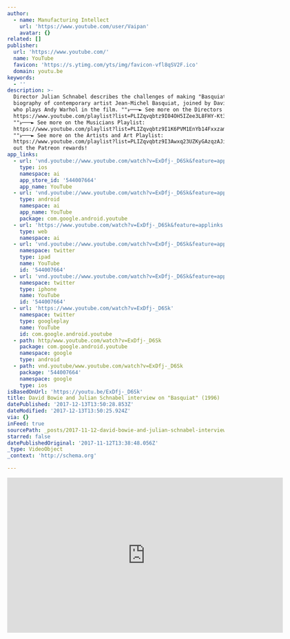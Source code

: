 ```yaml
---
author:
  - name: Manufacturing Intellect
    url: 'https://www.youtube.com/user/Vaipan'
    avatar: {}
related: []
publisher:
  url: 'https://www.youtube.com/'
  name: YouTube
  favicon: 'https://s.ytimg.com/yts/img/favicon-vfl8qSV2F.ico'
  domain: youtu.be
keywords:
  - ''
description: >-
  Director Julian Schnabel describes the challenges of making "Basquiat," a
  biography of contemporary artist Jean-Michel Basquiat, joined by David Bowie
  who plays Andy Warhol in the film. ""﴿───► See more on the Directors Playlist:
  https://www.youtube.com/playlist?list=PLIZqvqbtz9I04OH5IZee3L8FHY-Kt3I92
  ""﴿───► See more on the Musicians Playlist:
  https://www.youtube.com/playlist?list=PLIZqvqbtz9I1K6PVM1EnYb14Fxxzam9sr
  ""﴿───► See more on the Artists and Art Playlist:
  https://www.youtube.com/playlist?list=PLIZqvqbtz9I3Awxq23UZKyGAzqzAJiUhN Check
  out the Patreon rewards!
app_links:
  - url: 'vnd.youtube://www.youtube.com/watch?v=ExDfj-_D6Sk&feature=applinks'
    type: ios
    namespace: ai
    app_store_id: '544007664'
    app_name: YouTube
  - url: 'vnd.youtube://www.youtube.com/watch?v=ExDfj-_D6Sk&feature=applinks'
    type: android
    namespace: ai
    app_name: YouTube
    package: com.google.android.youtube
  - url: 'https://www.youtube.com/watch?v=ExDfj-_D6Sk&feature=applinks'
    type: web
    namespace: ai
  - url: 'vnd.youtube://www.youtube.com/watch?v=ExDfj-_D6Sk&feature=applinks'
    namespace: twitter
    type: ipad
    name: YouTube
    id: '544007664'
  - url: 'vnd.youtube://www.youtube.com/watch?v=ExDfj-_D6Sk&feature=applinks'
    namespace: twitter
    type: iphone
    name: YouTube
    id: '544007664'
  - url: 'https://www.youtube.com/watch?v=ExDfj-_D6Sk'
    namespace: twitter
    type: googleplay
    name: YouTube
    id: com.google.android.youtube
  - path: http/www.youtube.com/watch?v=ExDfj-_D6Sk
    package: com.google.android.youtube
    namespace: google
    type: android
  - path: vnd.youtube/www.youtube.com/watch?v=ExDfj-_D6Sk
    package: '544007664'
    namespace: google
    type: ios
isBasedOnUrl: 'https://youtu.be/ExDfj-_D6Sk'
title: David Bowie and Julian Schnabel interview on "Basquiat" (1996)
datePublished: '2017-12-13T13:50:28.853Z'
dateModified: '2017-12-13T13:50:25.924Z'
via: {}
inFeed: true
sourcePath: _posts/2017-11-12-david-bowie-and-julian-schnabel-interview-on-basquiat-199.md
starred: false
datePublishedOriginal: '2017-11-12T13:38:48.056Z'
_type: VideoObject
_context: 'http://schema.org'

---
```

<iframe src="https://cdn.embedly.com/widgets/media.html?src=https%3A%2F%2Fwww.youtube.com%2Fembed%2FExDfj-_D6Sk%3Ffeature%3Doembed&amp;url=http%3A%2F%2Fwww.youtube.com%2Fwatch%3Fv%3DExDfj-_D6Sk&amp;image=https%3A%2F%2Fi.ytimg.com%2Fvi%2FExDfj-_D6Sk%2Fhqdefault.jpg&amp;key=a715cf41cc93453ca338d350cd26f87b&amp;type=text%2Fhtml&amp;schema=youtube" width="640" height="360" scrolling="no" frameborder="0" allowfullscreen="" style=""></iframe>